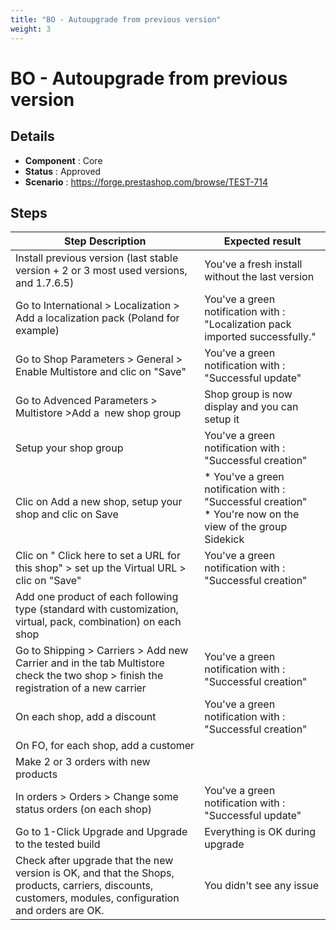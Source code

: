 ```yaml
---
title: "BO - Autoupgrade from previous version"
weight: 3
---
```


# BO - Autoupgrade from previous version
## Details
* **Component** : Core
* **Status** : Approved
* **Scenario** : https://forge.prestashop.com/browse/TEST-714

## Steps
| Step Description | Expected result |
| ----- | ----- |
| Install previous version (last stable version + 2 or 3 most used versions, and 1.7.6.5) | You've a fresh install without the last version |
| Go to International > Localization > Add a localization pack (Poland for example) | You've a green notification with : "Localization pack imported successfully." |
| Go to Shop Parameters > General > Enable Multistore and clic on "Save" | You've a green notification with :  "Successful update" |
| Go to Advenced Parameters > Multistore >Add a  new shop group | Shop group is now display and you can setup it |
| Setup your shop group | You've a green notification with : "Successful creation" |
| Clic on Add a new shop, setup your shop and clic on Save | * You've a green notification with : "Successful creation"<br> * You're now on the view of the group Sidekick |
| Clic on " Click here to set a URL for this shop" > set up the Virtual URL > clic on "Save" | You've a green notification with : "Successful creation" |
| Add one product of each following type (standard with customization, virtual, pack, combination) on each shop |  |
| Go to Shipping > Carriers > Add new Carrier and in the tab Multistore check the two shop > finish the registration of a new carrier | You've a green notification with : "Successful creation" |
| On each shop, add a discount | You've a green notification with : "Successful creation" |
| On FO, for each shop, add a customer |  |
| Make 2 or 3 orders with new products |  |
| In orders > Orders > Change some status orders (on each shop) | You've a green notification with : "Successful update" |
| Go to 1-Click Upgrade and Upgrade to the tested build | Everything is OK during upgrade |
| Check after upgrade that the new version is OK, and that the Shops, products, carriers, discounts, customers, modules, configuration and orders are OK. | You didn't see any issue |
